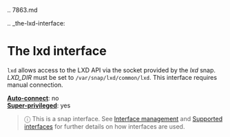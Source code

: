 .. 7863.md

.. _the-lxd-interface:

# The lxd interface

`lxd` allows access to the LXD API via the socket provided by the *lxd* snap. *LXD_DIR* must be set to `/var/snap/lxd/common/lxd`. This interface requires manual connection.

**[Auto-connect](/t/interface-management/6154#heading--auto-connections)**: no</br>
**[Super-privileged](/t/super-privileged-interfaces/34740)**: yes</br>

> ⓘ  This is a snap interface. See [Interface management](/t/interface-management/6154) and [Supported interfaces](/t/supported-interfaces/7744) for further details on how interfaces are used.